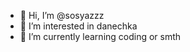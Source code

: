 - 👋 Hi, I’m @sosyazzz
- 👀 I’m interested in danechka
- 🌱 I’m currently learning coding or smth 
<!---
sosyazzz/sosyazzz is a ✨ special ✨ repository because its `README.md` (this file) appears on your GitHub profile.
You can click the Preview link to take a look at your changes.
--->
